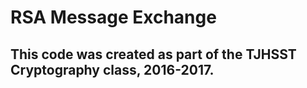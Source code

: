 # RSA Message Exchange
## This code was created as part of the TJHSST Cryptography class, 2016-2017.
